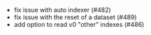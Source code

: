 - fix issue with auto indexer (#482)
- fix issue with the reset of a dataset (#489)
- add option to read v0 "other" indexes (#486)
